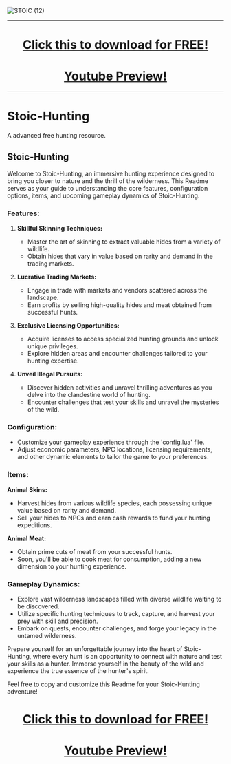 ![STOIC (12)](https://github.com/TheStoicBear/Stoic-Hunting/assets/112611821/8a1a3368-2343-40d4-9316-2a7d5e93dc3d)

--------------------------

<h1 align="center"><a href="https://stoic.tebex.io/package/6109455">Click this to download for FREE!</a></h1>
<h1 align="center"><a href="https://www.youtube.com/watch?v=N1S4f8cZQ4o">Youtube Preview!</a></h1>

--------------------------

# Stoic-Hunting
A advanced free hunting resource.
## Stoic-Hunting

Welcome to Stoic-Hunting, an immersive hunting experience designed to bring you closer to nature and the thrill of the wilderness. This Readme serves as your guide to understanding the core features, configuration options, items, and upcoming gameplay dynamics of Stoic-Hunting.

### Features:

1. **Skillful Skinning Techniques:**
   - Master the art of skinning to extract valuable hides from a variety of wildlife.
   - Obtain hides that vary in value based on rarity and demand in the trading markets.

2. **Lucrative Trading Markets:**
   - Engage in trade with markets and vendors scattered across the landscape.
   - Earn profits by selling high-quality hides and meat obtained from successful hunts.

3. **Exclusive Licensing Opportunities:**
   - Acquire licenses to access specialized hunting grounds and unlock unique privileges.
   - Explore hidden areas and encounter challenges tailored to your hunting expertise.

4. **Unveil Illegal Pursuits:**
   - Discover hidden activities and unravel thrilling adventures as you delve into the clandestine world of hunting.
   - Encounter challenges that test your skills and unravel the mysteries of the wild.

### Configuration:

- Customize your gameplay experience through the 'config.lua' file.
- Adjust economic parameters, NPC locations, licensing requirements, and other dynamic elements to tailor the game to your preferences.

### Items:

**Animal Skins:**
- Harvest hides from various wildlife species, each possessing unique value based on rarity and demand.
- Sell your hides to NPCs and earn cash rewards to fund your hunting expeditions.

**Animal Meat:**
- Obtain prime cuts of meat from your successful hunts.
- Soon, you'll be able to cook meat for consumption, adding a new dimension to your hunting experience.

### Gameplay Dynamics:

- Explore vast wilderness landscapes filled with diverse wildlife waiting to be discovered.
- Utilize specific hunting techniques to track, capture, and harvest your prey with skill and precision.
- Embark on quests, encounter challenges, and forge your legacy in the untamed wilderness.

Prepare yourself for an unforgettable journey into the heart of Stoic-Hunting, where every hunt is an opportunity to connect with nature and test your skills as a hunter. Immerse yourself in the beauty of the wild and experience the true essence of the hunter's spirit.

Feel free to copy and customize this Readme for your Stoic-Hunting adventure!

<h1 align="center"><a href="https://stoic.tebex.io/package/6109455">Click this to download for FREE!</a></h1>
<h1 align="center"><a href="https://www.youtube.com/watch?v=N1S4f8cZQ4o">Youtube Preview!</a></h1>
